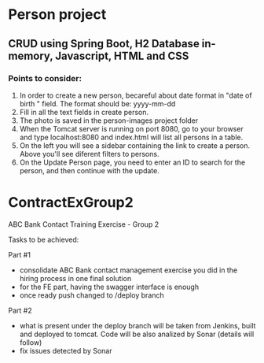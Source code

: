 # **Person project**
##  CRUD using Spring Boot, H2 Database in-memory, Javascript, HTML and CSS
###   Points to consider:

1. In order to create a new person, becareful about date format in "date of birth " field. The format should be: yyyy-mm-dd
2. Fill in all the text fields in create person.
3. The photo is saved in the person-images project folder
4. When the Tomcat server is running on port 8080, go to your browser and type localhost:8080 and index.html will list all persons in a table.
5. On the left you will see a sidebar containing the link to create a person. Above you'll see diferent filters to persons.
6. On the Update Person page, you need to enter an ID to search for the person, and then continue with the update.

# ContractExGroup2

ABC Bank Contact Training Exercise - Group 2

Tasks to be achieved:

Part #1
- consolidate ABC Bank contact management exercise you did in the hiring process in one final solution
- for the FE part, having the swagger interface is enough
- once ready push changed to /deploy branch

Part #2
- what is present under the deploy branch will be taken from Jenkins, built and deployed to tomcat. Code will be also analized by Sonar (details will follow)
- fix issues detected by Sonar
